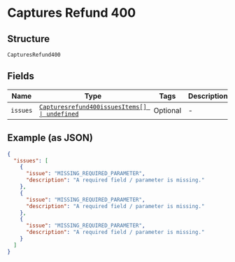 
# Captures Refund 400

## Structure

`CapturesRefund400`

## Fields

| Name | Type | Tags | Description |
|  --- | --- | --- | --- |
| `issues` | [`Capturesrefund400issuesItems[] \| undefined`](../../doc/models/containers/capturesrefund-400-issues-items.md) | Optional | - |

## Example (as JSON)

```json
{
  "issues": [
    {
      "issue": "MISSING_REQUIRED_PARAMETER",
      "description": "A required field / parameter is missing."
    },
    {
      "issue": "MISSING_REQUIRED_PARAMETER",
      "description": "A required field / parameter is missing."
    },
    {
      "issue": "MISSING_REQUIRED_PARAMETER",
      "description": "A required field / parameter is missing."
    }
  ]
}
```

